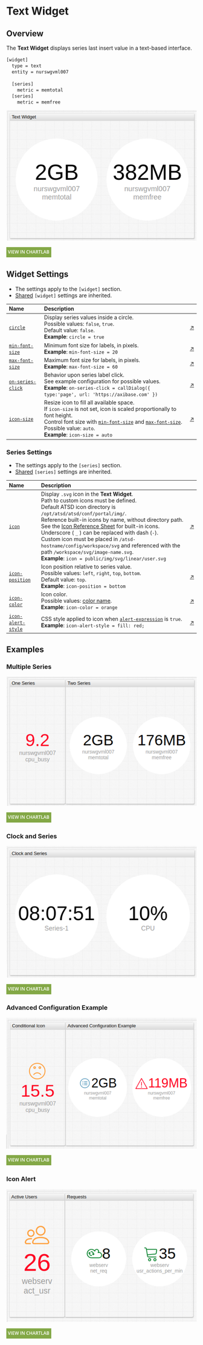 # Text Widget

## Overview

The **Text Widget** displays series last insert value in a text-based interface.

```ls
[widget]
  type = text
  entity = nurswgvml007

  [series]
    metric = memtotal
  [series]
    metric = memfree
```

![](./images/text-widget-title.png)

[![](../../images/button.png)](https://apps.axibase.com/chartlab/6dc64b91)

## Widget Settings

* The settings apply to the `[widget]` section.
* [Shared](../shared/README.md#widget-settings) `[widget]` settings are inherited.

Name|Description|&nbsp;
:--|:--|:--
<a name="circle"></a>[`circle`](#circle)|Display series values inside a circle.<br>Possible values: `false`, `true`.<br>Default value: `false`.<br>**Example**: `circle = true`|[↗](https://apps.axibase.com/chartlab/0df9d810)
<a name="min-font-size"></a>[`min-font-size`](#min-font-size)|Minimum font size for labels, in pixels.<br>**Example**: `min-font-size = 20`|[↗](https://apps.axibase.com/chartlab/48d4862e)
<a name="max-font-size"></a>[`max-font-size`](#max-font-size)|Maximum font size for labels, in pixels.<br>**Example**: `max-font-size = 60`|[↗](https://apps.axibase.com/chartlab/dac1b3f1)
<a name="on-series-click"></a>[`on-series-click`](#on-series-click)|Behavior upon series label click.<br>See example configuration for possible values.<br>**Example**: `on-series-click = callDialog({ type:'page', url: 'https://axibase.com' })`|[↗](https://apps.axibase.com/chartlab/0108c090)
<a name="icon-size"></a>[`icon-size`](#icon-size)|Resize icon to fill all available space.<br>If `icon-size` is not set, icon is scaled proportionally to font height.<br>Control font size with [`min-font-size`](#min-font-size) and [`max-font-size`](#max-font-size).<br>Possible value: `auto`.<br>**Example**: `icon-size = auto` |[↗](https://apps.axibase.com/chartlab/a4d3f316)

### Series Settings

* The settings apply to the `[series]` section.
* [Shared](../shared/README.md#series-settings) `[series]` settings are inherited.

Name|Description|&nbsp;
:--|:--|:--
<a name="icon"></a>[`icon`](#icon)|Display `.svg` icon in the **Text Widget**.<br>Path to custom icons must be defined.<br>Default ATSD icon directory is `/opt/atsd/atsd/conf/portal/img/`.<br>Reference built-in icons by name, without directory path.<br>See the [Icon Reference Sheet](../pie-chart/resources/atsd-embedded-icons.pdf) for built-in icons.<br>Underscore ( `_` ) can be replaced with dash (`-`).<br>Custom icon must be placed in `/atsd-hostname/config/workspace/svg` and referenced with the path `/workspace/svg/image-name.svg`.<br>**Example**: `icon = public/img/svg/linear/user.svg`|[↗](https://apps.axibase.com/chartlab/e8c70b2e)
<a name="icon-position"></a>[`icon-position`](#icon-position)|Icon position relative to series value.<br>Possible values: `left`, `right`, `top`, `bottom`.<br>Default value: `top`.<br>**Example**: `icon-position = bottom`|[↗](https://apps.axibase.com/chartlab/a81127d4)|
<a name="icon-color"></a>[`icon-color`](#icon-color)|Icon color.<br>Possible values: [color name](https://en.wikipedia.org/wiki/Web_colors).<br>**Example**: `icon-color = orange`|[↗](https://apps.axibase.com/chartlab/a7edfac4)|
<a name="icon-alert-style"></a>[`icon-alert-style`](#icon-alert-style)|CSS style applied to icon when [`alert-expression`](../shared/README.md#alert-expression) is `true`.<br>**Example**: `icon-alert-style = fill: red;`|[↗](https://apps.axibase.com/chartlab/91e76758)|

## Examples

### Multiple Series

![](./images/multiple-series.png)

[![](../../images/button.png)](https://apps.axibase.com/chartlab/573460c7)

### Clock and Series

![](./images/clock-and-series.png)

[![](../../images/button.png)](https://apps.axibase.com/chartlab/b20f631f)

### Advanced Configuration Example

![](./images/advanced-configuration-example.png)

[![](../../images/button.png)](https://apps.axibase.com/chartlab/61fd6d23)

### Icon Alert

![](./images/icon-alert.png)

[![](../../images/button.png)](https://apps.axibase.com/chartlab/1bfb6339)
